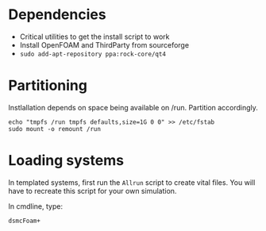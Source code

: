 # Dependencies

- Critical utilities to get the install script to work
- Install OpenFOAM and ThirdParty from sourceforge
- `sudo add-apt-repository ppa:rock-core/qt4`

# Partitioning

Instlallation depends on space being available on /run. Partition accordingly.

```
echo "tmpfs /run tmpfs defaults,size=1G 0 0" >> /etc/fstab
sudo mount -o remount /run
```

# Loading systems

In templated systems, first run the `Allrun` script to create vital files. You will have to recreate this script for your own simulation.

In cmdline, type:
```
dsmcFoam+
```
